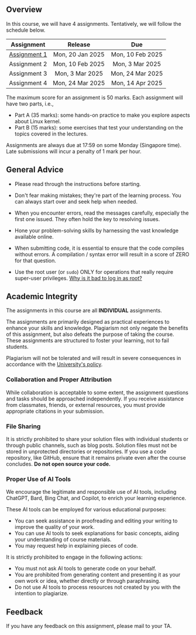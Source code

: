 ## Overview

In this course, we will have 4 assignments.
Tentatively, we will follow the schedule below.

|           Assignment            |     Release      |       Due        |
| :-----------------------------: | :--------------: | :--------------: |
| [Assignment 1](./asg1/index.md) | Mon, 20 Jan 2025 | Mon, 10 Feb 2025 |
|          Assignment 2           | Mon, 10 Feb 2025 | Mon, 3 Mar 2025  |
|          Assignment 3           | Mon, 3 Mar 2025  | Mon, 24 Mar 2025 |
|          Assignment 4           | Mon, 24 Mar 2025 | Mon, 14 Apr 2025 |

The maximum score for an assignment is 50 marks.
Each assignment will have two parts, i.e.,

- Part A (35 marks): some hands-on practice to make you explore aspects about Linux kernel.
- Part B (15 marks): some exercises that test your understanding on the topics covered in the lectures.

Assignments are always due at 17:59 on some Monday (Singapore time).
Late submissions will incur a penalty of 1 mark per hour.


## General Advice

- Please read through the instructions before starting.
- Don't fear making mistakes; they're part of the learning process.
  You can always start over and seek help when needed.
- When you encounter errors, read the messages carefully, especially the first one issued.
  They often hold the key to resolving issues.
- Hone your problem-solving skills by harnessing the vast knowledge available online.

- When submitting code, it is essential to ensure that the code compiles without errors.
  A compilation / syntax error will result in a score of ZERO for that question.
- Use the root user (or `sudo`) ONLY for operations that really require super-user privileges.
  [Why is it bad to log in as root?](https://askubuntu.com/questions/16178/why-is-it-bad-to-log-in-as-root)

## Academic Integrity

The assignments in this course are all **INDIVIDUAL** assignments.

The assignments are primarily designed as practical experiences to enhance your skills and knowledge.
Plagiarism not only negate the benefits of this assignment, but also defeats the purpose of taking the course.
These assignments are structured to foster your learning, not to fail students.

Plagiarism will not be tolerated and will result in severe consequences in accordance with the [University's policy](https://www.comp.nus.edu.sg/cug/plagiarism/).

### Collaboration and Proper Attribution

While collaboration is acceptable to some extent, the assignment questions and tasks should be approached independently.
If you receive assistance from classmates, friends, or external resources, you must provide appropriate citations in your submission.

### File Sharing

It is strictly prohibited to share your solution files with individual students or through public channels, such as blog posts.
Solution files must not be stored in unprotected directories or repositories.
If you use a code repository, like GitHub, ensure that it remains private even after the course concludes.
**Do not open source your code.**

### Proper Use of AI Tools

We encourage the legitimate and responsible use of AI tools, including ChatGPT, Bard, Bing Chat, and Copilot, to enrich your learning experience.

These AI tools can be employed for various educational purposes:

- You can seek assistance in proofreading and editing your writing to improve the quality of your work.
- You can use AI tools to seek explanations for basic concepts, aiding your understanding of course materials.
- You may request help in explaining pieces of code.

It is strictly prohibited to engage in the following actions:

- You must not ask AI tools to generate code on your behalf.
- You are prohibited from generating content and presenting it as your own work or idea, whether directly or through paraphrasing.
- Do not use AI tools to process resources not created by you with the intention to plagiarize.


## Feedback

If you have any feedback on this assignment, please mail to your TA.
